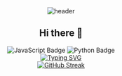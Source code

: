 <div align="center">
  <img src="https://capsule-render.vercel.app/api?type=slice&color=gradient&height=150&section=header&text=Hello%20World!&fontSize=40&fontColor=ffffff" alt="header" />
</div>

<div align="center">
  <h2>Hi there 👋</h2>
  <img src="https://img.shields.io/badge/JavaScript-F7DF1E?style=for-the-badge&logo=JavaScript&logoColor=white" alt="JavaScript Badge" />
  <img src="https://img.shields.io/badge/Python-3776AB?style=for-the-badge&logo=python&logoColor=white" alt="Python Badge" />
</div>

<div align="center">
  <a href="https://git.io/typing-svg">
    <img src="https://readme-typing-svg.demolab.com?font=&pause=1000&color=8938F7&background=C4A8FF00&center=true&vCenter=true&multiline=true&width=435&height=100&lines=Hello+World!;%EC%95%88%EB%85%95!;%E3%81%93%E3%82%93%E3%81%AB%E3%81%A1%E3%81%AF%EF%BC%81" alt="Typing SVG" />
  </a>
</div>

<div align="center">
  <a href="https://git.io/streak-stats">
    <img src="https://streak-stats.demolab.com?user=leewonho0987&theme=whatsapp-dark2&border_radius=6&locale=ko&date_format=%5BY.%5Dn.j" alt="GitHub Streak" />
  </a>
</div>



